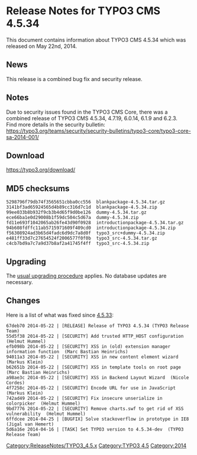 Release Notes for TYPO3 CMS 4.5.34
==================================

This document contains information about TYPO3 CMS 4.5.34 which was
released on May 22nd, 2014.

News
----

This release is a combined bug fix and security release.

Notes
-----

Due to security issues found in the TYPO3 CMS Core, there was a combined
release of TYPO3 CMS 4.5.34, 4.7.19, 6.0.14, 6.1.9 and 6.2.3.\
Find more details in the security bulletin:
<https://typo3.org/teams/security/security-bulletins/typo3-core/typo3-core-sa-2014-001/>

Download
--------

<https://typo3.org/download/>

MD5 checksums
-------------

    5298796f79db74f3565651cbba0cc556  blankpackage-4.5.34.tar.gz
    3141bf3ad65924565d4b89cc316d7c1d  blankpackage-4.5.34.zip
    99ee033b8b932f9cb3b4d65f9d0be126  dummy-4.5.34.tar.gz
    ece66ba1e0d29008b1f59dc504c5d67a  dummy-4.5.34.zip
    fd11e693f1042065ab26fe43d90f0928  introductionpackage-4.5.34.tar.gz
    94b608fdffc11ab5715971609f409cd0  introductionpackage-4.5.34.zip
    f56308924ad3b65d4fadc6d9dc7a8d0f  typo3_src+dummy-4.5.34.zip
    e481ff33d7c27654524f2006577f0f0b  typo3_src-4.5.34.tar.gz
    c4cb7bd9a7c7a9d37b8af2a41745f4ff  typo3_src-4.5.34.zip

Upgrading
---------

The [usual upgrading
procedure](https://docs.typo3.org/typo3cms/InstallationGuide/) applies.
No database updates are necessary.

Changes
-------

Here is a list of what was fixed since
[4.5.33](TYPO3_CMS_4.5.33 "wikilink"):

    67deb70 2014-05-22 | [RELEASE] Release of TYPO3 4.5.34 (TYPO3 Release Team)
    55d5f38 2014-05-22 | [SECURITY] Add trusted HTTP_HOST configuration  (Helmut Hummel)
    efb098b 2014-05-22 | [SECURITY] XSS in (old) extension manager information function  (Marc Bastian Heinrichs)
    94011a3 2014-05-22 | [SECURITY] XSS in new content element wizard  (Markus Klein)
    b62651b 2014-05-22 | [SECURITY] XSS in template tools on root page  (Marc Bastian Heinrichs)
    a98ae3c 2014-05-22 | [SECURITY] XSS in Backend Layout Wizard  (Nicole Cordes)
    4f7258c 2014-05-22 | [SECURITY] Encode URL for use in JavaScript  (Markus Klein)
    742ad49 2014-05-22 | [SECURITY] Fix insecure unserialize in colorpicker  (Helmut Hummel)
    9bd7776 2014-05-22 | [SECURITY] Remove charts.swf to get rid of XSS vulnerability  (Helmut Hummel)
    6ffdcee 2014-04-25 | [BUGFIX] Solve stackoverflow in prototype in IE8  (Jigal van Hemert)
    5d6a16e 2014-04-16 | [TASK] Set TYPO3 version to 4.5.34-dev  (TYPO3 Release Team)

<Category:ReleaseNotes/TYPO3_4.5.x> [Category:TYPO3
4.5](Category:TYPO3_4.5 "wikilink") <Category:2014>
